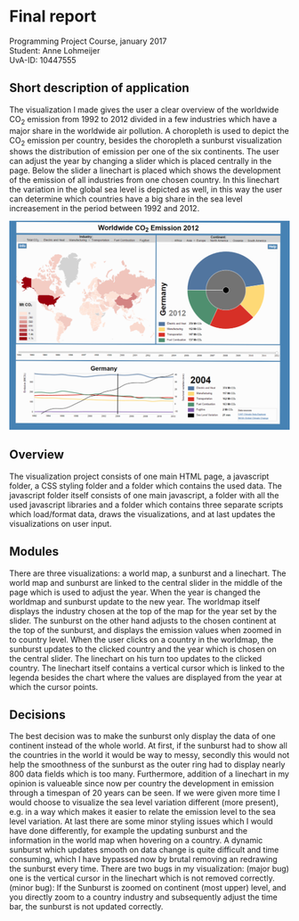 # Final report
Programming Project Course, january 2017  
Student: Anne Lohmeijer  
UvA-ID: 10447555  

## Short description of application
The visualization I made gives the user a clear overview of the worldwide CO<sub>2</sub> emission from 1992 to 2012 divided in a few industries which have a major share in the worldwide air pollution.
A choropleth is used to depict the CO<sub>2</sub> emission per country, besides the choropleth a sunburst visualization shows the distribution of emission per one of the six continents.
The user can adjust the year by changing a slider which is placed centrally in the page. Below the slider a linechart is placed which shows the development of the emission of all industries from one chosen country. In this linechart the variation in the global sea level is depicted as well, in this way the user can determine which countries have a big share in the sea level increasement in the period between 1992 and 2012.

![](doc/final_visualization.png)

## Overview
The visualization project consists of one main HTML page, a javascript folder, a CSS styling folder and a folder which contains the used data. The javascript folder itself consists of one main javascript, a folder with all the used javascript libraries and a folder which contains three separate scripts which load/format data, draws the visualizations, and at last updates the visualizations on user input.

## Modules
There are three visualizations: a world map, a sunburst and a linechart. The world map and sunburst are linked to the central slider in the middle of the page which is used to adjust the year. When the year is changed the worldmap and sunburst update to the new year. The worldmap itself displays the industry chosen at the top of the map for the year set by the slider. The sunburst on the other hand adjusts to the chosen continent at the top of the sunburst, and displays the emission values when zoomed in to country level. When the user clicks on a country in the worldmap, the sunburst updates to the clicked country and the year which is chosen on the central slider. The linechart on his turn too updates to the clicked country. The linechart itself contains a vertical cursor which is linked to the legenda besides the chart where the values are displayed from the year at which the cursor points.

## Decisions
The best decision was to make the sunburst only display the data of one continent instead of the whole world. At first, if the sunburst had to show all the countries in the world it would be way to messy, secondly this would not help the smoothness of the sunburst as the outer ring had to display nearly 800 data fields which is too many. Furthermore, addition of a linechart in my opinion is valueable since now per country the development in emission through a timespan of 20 years can be seen. If we were given more time I would choose to visualize the sea level variation different (more present), e.g. in a way which makes it easier to relate the emission level to the sea level variation. At last there are some minor styling issues which I would have done differently, for example the updating sunburst and the information in the world map when hovering on a country. A dynamic sunburst which updates smooth on data change is quite difficult and time consuming, which I have bypassed now by brutal removing an redrawing the sunburst every time. There are two bugs in my visualization: (major bug) one is the vertical cursor in the linechart which is not removed correctly. (minor bug): If the Sunburst is zoomed on continent (most upper) level, and you directly zoom to a country industry and subsequently adjust the time bar, the sunburst is not updated correctly.
